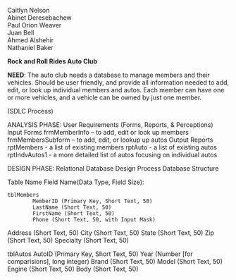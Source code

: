 Caitlyn Nelson<br>
Abinet Deresebachew<br>
Paul Orion Weaver<br>
Juan Bell<br>
Ahmed Alshehir<br>
Nathaniel Baker

<strong>Rock and Roll Rides Auto Club</strong>

<strong>NEED</strong>: The auto club needs a database to manage members and their vehicles. Should be user friendly, and provide all information needed to add, edit, or look up individual members and autos. Each member can have one or more vehicles, and a vehicle can be owned by just one member.

(SDLC Process)

ANALYSIS PHASE: User Requirements (Forms, Reports, & Perceptions)
Input Forms
frmMemberInfo – to add, edit or look up members
frmMembersSubform – to add, edit, or lookup up autos
Output Reports
rptMembers - a list of existing members
rptAuto - a list of existing autos
rptIndvAutos1 - a more detailed list of autos focusing on individual autos

DESIGN PHASE: Relational Database Design Process Database Structure

Table Name
                                        Field Name(Data Type, Field Size):

	tblMembers
			MemberID (Primary Key, Short Text, 50)
			LastName (Short Text, 50)
			FirstName (Short Text, 50)
			Phone (Short Text, 50, with Input Mask)
Address (Short Text, 50)
			City (Short Text, 50)
			State (Short Text, 50)
			Zip (Short Text, 50)
			Specialty (Short Text, 50)
	
tblAutos
			AutoID (Primary Key, Short Text, 50)
			Year (Number [for comparisions], long integer)
			Brand (Short Text, 50)
			Model	(Short Text, 50)
			Engine (Short Text, 50)
			Body (Short Text, 50)
